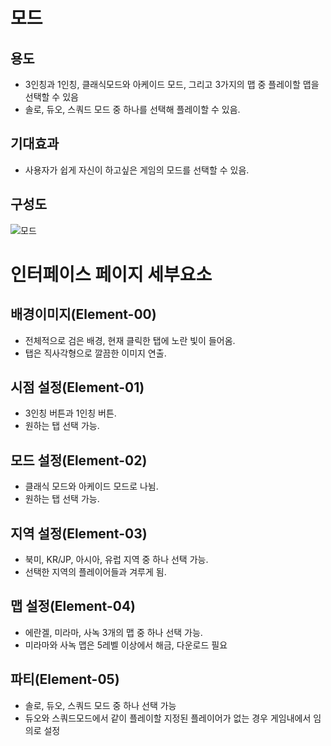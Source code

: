 # 모드
## 용도
 - 3인칭과 1인칭, 클래식모드와 아케이드 모드, 그리고 3가지의 맵 중 플레이할 맵을 선택할 수 있음
 - 솔로, 듀오, 스쿼드 모드 중 하나를 선택해 플레이할 수 있음.

## 기대효과
 - 사용자가 쉽게 자신이 하고싶은 게임의 모드를 선택할 수 있음.

## 구성도
 ![모드](./모드.jpg)

# 인터페이스 페이지 세부요소
## 배경이미지(Element-00)
 - 전체적으로 검은 배경, 현재 클릭한 탭에 노란 빛이 들어옴.
 - 탭은 직사각형으로 깔끔한 이미지 연출.

## 시점 설정(Element-01)
  - 3인칭 버튼과 1인칭 버튼.
  - 원하는 탭 선택 가능.

## 모드 설정(Element-02)
 - 클래식 모드와 아케이드 모드로 나뉨.
 - 원하는 탭 선택 가능.

## 지역 설정(Element-03)
 - 북미, KR/JP, 아시아, 유럽 지역 중 하나 선택 가능.
 - 선택한 지역의 플레이어들과 겨루게 됨.

## 맵 설정(Element-04)
 - 에란겔, 미라마, 사녹 3개의 맵 중 하나 선택 가능.
 - 미라마와 사녹 맵은 5레벨 이상에서 해금, 다운로드 필요

## 파티(Element-05)
 - 솔로, 듀오, 스쿼드 모드 중 하나 선택 가능
 - 듀오와 스쿼드모드에서 같이 플레이할 지정된 플레이어가 없는 경우 게임내에서 임의로 설정
